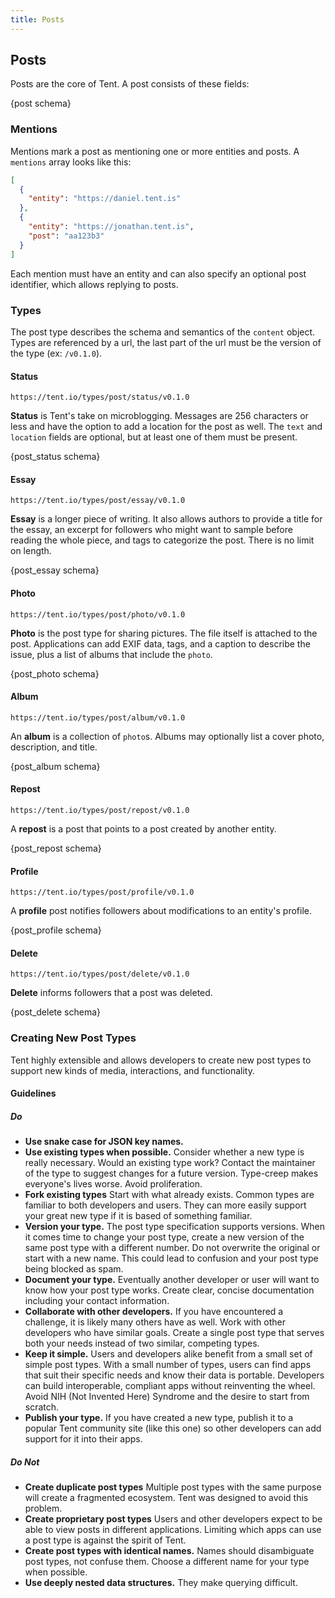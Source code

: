 ```yaml
---
title: Posts
---
```


## Posts

Posts are the core of Tent. A post consists of these fields:

{post schema}

### Mentions

Mentions mark a post as mentioning one or more entities and posts. A `mentions`
array looks like this:

```json
[
  {
    "entity": "https://daniel.tent.is"
  },
  {
    "entity": "https://jonathan.tent.is",
    "post": "aa123b3"
  }
]
```

Each mention must have an entity and can also specify an optional post
identifier, which allows replying to posts.


### Types

The post type describes the schema and semantics of the `content` object. Types
are referenced by a url, the last part of the url must be the version of the
type (ex: `/v0.1.0`).

#### Status

`https://tent.io/types/post/status/v0.1.0`

**Status** is Tent's take on microblogging. Messages are 256 characters or less and have the option to add a location for the post as well.  The `text` and `location` fields are optional, but at least one of them must be present.


{post_status schema}


#### Essay

`https://tent.io/types/post/essay/v0.1.0`

**Essay** is a longer piece of writing. It also allows authors to provide a title for the essay, an excerpt for followers who might want to sample before reading the whole piece, and tags to categorize the post. There is no limit on length.


{post_essay schema}

#### Photo

`https://tent.io/types/post/photo/v0.1.0`

**Photo** is the post type for sharing pictures. The file itself is attached to the post. Applications can add EXIF data, tags, and a caption to describe the issue, plus a list of albums that include the `photo`.

{post_photo schema}


#### Album

`https://tent.io/types/post/album/v0.1.0`

An **album** is a collection of `photo`s. Albums may optionally list a cover photo, description, and title.

{post_album schema}


#### Repost

`https://tent.io/types/post/repost/v0.1.0`

A **repost** is a post that points to a post created by another entity.

{post_repost schema}


#### Profile

`https://tent.io/types/post/profile/v0.1.0`

A **profile** post notifies followers about modifications to an entity's
profile.

{post_profile schema}


#### Delete

`https://tent.io/types/post/delete/v0.1.0`

**Delete** informs followers that a post was deleted.

{post_delete schema}



### Creating New Post Types

Tent highly extensible and allows developers to create new post types to support new kinds of media, interactions, and functionality.

#### Guidelines
##### Do

 - **Use snake case for JSON key names.**
 - **Use existing types when possible.** Consider whether a new type is really necessary. Would an existing type work? Contact the maintainer of the type to suggest changes for a future version. Type-creep makes everyone's lives worse. Avoid proliferation.
 - **Fork existing types** Start with what already exists. Common types are familiar to both developers and users. They can more easily support your great new type if it is based of something familiar.
 - **Version your type.** The post type specification supports versions. When it comes time to change your post type, create a new version of the same post type with a different number. Do not overwrite the original or start with a new name. This could lead to confusion and your post type being blocked as spam. 
 - **Document your type.** Eventually another developer or user will want to know how your post type works. Create clear, concise documentation including your contact information.
 - **Collaborate with other developers.** If you have encountered a challenge, it is likely many others have as well. Work with other developers who have similar goals. Create a single post type that serves both your needs instead of two similar, competing types.
 - **Keep it simple.** Users and developers alike benefit from a small set of simple post types. With a small number of types, users can find apps that suit their specific needs and know their data is portable. Developers can build interoperable, compliant apps without reinventing the wheel. Avoid NIH (Not Invented Here) Syndrome and the desire to start from scratch.
 - **Publish your type.** If you have created a new type, publish it to a popular Tent community site (like this one) so other developers can add support for it into their apps.
 
##### Do Not

 - **Create duplicate post types** Multiple post types with the same purpose will create a fragmented ecosystem. Tent was designed to avoid this problem.
 - **Create proprietary post types** Users and other developers expect to be able to view posts in different applications. Limiting which apps can use a post type is against the spirit of Tent.
 - **Create post types with identical names.** Names should disambiguate post types, not confuse them. Choose a different name for your type when possible.
 - **Use deeply nested data structures.** They make querying difficult.
